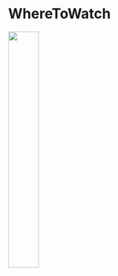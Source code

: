 # WhereToWatch

<img width="35%" src="https://user-images.githubusercontent.com/62210248/141776046-a007ff63-624d-4e5c-9136-44db73af88ee.gif">
